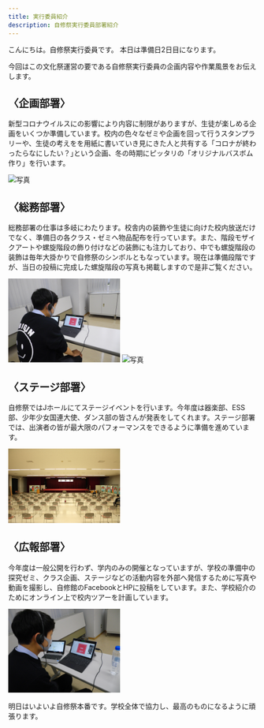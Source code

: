 ```yaml
---
title: 実行委員紹介
description: 自修祭実行委員部署紹介
---
```

こんにちは。自修祭実行委員です。
本日は準備日2日目になります。

今回はこの文化祭運営の要である自修祭実行委員の企画内容や作業風景をお伝えします。

## 〈企画部署〉
新型コロナウイルスにの影響により内容に制限がありますが、生徒が楽しめる企画をいくつか準備しています。校内の色々なゼミや企画を回って行うスタンプラリーや、生徒の考えをを用紙に書いていき見にきた人と共有する「コロナが終わったらなにしたい？｣という企画、冬の時期にピッタリの「オリジナルバスボム作り」を行います。

<img src="/img/PB160087.JPG" width="45%" alt="写真">

## 〈総務部署〉
総務部署の仕事は多岐にわたります。校舎内の装飾や生徒に向けた校内放送だけでなく、準備日の各クラス・ゼミへ物品配布を行っています。また、階段モザイクアートや螺旋階段の飾り付けなどの装飾にも注力しており、中でも螺旋階段の装飾は毎年大掛かりで自修祭のシンボルともなっています。現在は準備段階ですが、当日の投稿に完成した螺旋階段の写真も掲載しますので是非ご覧ください。

<img src="/img/IMGP0018.JPG" width="45%" alt="写真">
<img src="/img/PB160175.JPG" width="45%" alt="写真">


## 〈ステージ部署〉
自修祭ではJホールにてステージイベントを行います。今年度は器楽部、ESS部、少年少女国連大使、ダンス部の皆さんが発表をしてくれます。ステージ部署では、出演者の皆が最大限のパフォーマンスをできるように準備を進めています。

<img src="/img/sute-ji.JPG" width="45%" alt="写真">


## 〈広報部署〉
今年度は一般公開を行わず、学内のみの開催となっていますが、学校の準備中の探究ゼミ、クラス企画、ステージなどの活動内容を外部へ発信するために写真や動画を撮影し、自修館のFacebookとHPに投稿をしています。また、学校紹介のためにオンライン上で校内ツアーを計画しています。

<img src="/img/IMGP0017.JPG" width="45%" alt="写真">


明日はいよいよ自修祭本番です。学校全体で協力し、最高のものになるように頑張ります。


